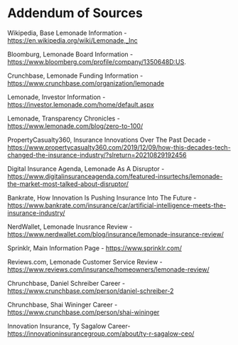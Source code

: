 # Addendum of Sources

Wikipedia, Base Lemonade Information - https://en.wikipedia.org/wiki/Lemonade,_Inc

Bloomburg, Lemonade Board Information - https://www.bloomberg.com/profile/company/1350648D:US.

Crunchbase, Lemonade Funding Information - https://www.crunchbase.com/organization/lemonade

Lemonade, Investor Information - https://investor.lemonade.com/home/default.aspx

Lemonade, Transparency Chronicles - https://www.lemonade.com/blog/zero-to-100/

PropertyCasualty360, Insurance Innovations Over The Past Decade - https://www.propertycasualty360.com/2019/12/09/how-this-decades-tech-changed-the-insurance-industry/?slreturn=20210829192456

Digital Insurance Agenda, Lemonade As A Disruptor - https://www.digitalinsuranceagenda.com/featured-insurtechs/lemonade-the-market-most-talked-about-disruptor/

Bankrate, How Innovation Is Pushing Insurance Into The Future - https://www.bankrate.com/insurance/car/artificial-intelligence-meets-the-insurance-industry/

NerdWallet, Lemonade Inusrance Review - https://www.nerdwallet.com/blog/insurance/lemonade-insurance-review/

Sprinklr, Main Information Page - https://www.sprinklr.com/

Reviews.com, Lemonade Customer Service Review  - https://www.reviews.com/insurance/homeowners/lemonade-review/

Chrunchbase, Daniel Schreiber Career - https://www.crunchbase.com/person/daniel-schreiber-2

Chrunchbase, Shai Wininger Career - https://www.crunchbase.com/person/shai-wininger

Innovation Insurance, Ty Sagalow Career- https://innovationinsurancegroup.com/about/ty-r-sagalow-ceo/